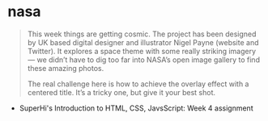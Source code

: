 # nasa

> This week things are getting cosmic. The project has been designed by UK based digital designer and illustrator Nigel Payne (website and Twitter). It explores a space theme with some really striking imagery — we didn’t have to dig too far into NASA’s open image gallery to find these amazing photos.
>
> The real challenge here is how to achieve the overlay effect with a centered title. It’s a tricky one, but give it your best shot.
- SuperHi's Introduction to HTML, CSS, JavsScript: Week 4 assignment
